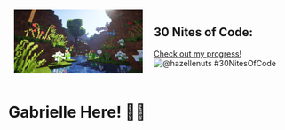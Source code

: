 <div style="display: flex; flex-direction: row">
  <div style="flex: 50%; padding: 10px;">
    <img src="https://github.com/hazellenuts/hazellenuts/blob/main/minecraft.gif" alt="me" width="auto" />
  </div>
  <div style="flex: 50%; padding: 10px;">
    <h2>30 Nites of Code:</h2>
    <p>
      <a href="https://www.codedex.io/@hazellenuts/30-nites-of-code">Check out my progress!</a>  
      <br>
      <img src="https://www.codedex.io/api/petStatus?user=hazellenuts" alt="@hazellenuts #30NitesOfCode" />
    </p>
  </div>
</div>

<h1>Gabrielle Here! 🥨✨</h1>
